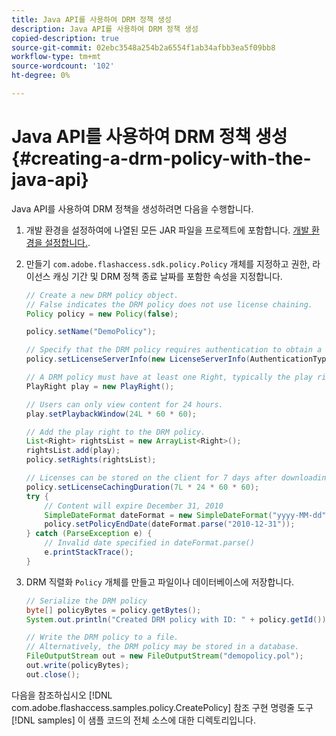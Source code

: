 ```yaml
---
title: Java API를 사용하여 DRM 정책 생성
description: Java API를 사용하여 DRM 정책 생성
copied-description: true
source-git-commit: 02ebc3548a254b2a6554f1ab34afbb3ea5f09bb8
workflow-type: tm+mt
source-wordcount: '102'
ht-degree: 0%

---
```


# Java API를 사용하여 DRM 정책 생성 {#creating-a-drm-policy-with-the-java-api}

Java API를 사용하여 DRM 정책을 생성하려면 다음을 수행합니다.

1. 개발 환경을 설정하여에 나열된 모든 JAR 파일을 프로젝트에 포함합니다. [개발 환경을 설정합니다.](../../protecting-content/setting-up-the-sdk/setup-dev-env.md).
1. 만들기 `com.adobe.flashaccess.sdk.policy.Policy` 개체를 지정하고 권한, 라이선스 캐싱 기간 및 DRM 정책 종료 날짜를 포함한 속성을 지정합니다.

   ```java
   // Create a new DRM policy object.  
   // False indicates the DRM policy does not use license chaining.  
   Policy policy = new Policy(false);  
   
   policy.setName("DemoPolicy");  
   
   // Specify that the DRM policy requires authentication to obtain a license.  
   policy.setLicenseServerInfo(new LicenseServerInfo(AuthenticationType.UsernamePassword));  
   
   // A DRM policy must have at least one Right, typically the play right  
   PlayRight play = new PlayRight();  
   
   // Users can only view content for 24 hours.  
   play.setPlaybackWindow(24L * 60 * 60);  
   
   // Add the play right to the DRM policy.  
   List<Right> rightsList = new ArrayList<Right>();  
   rightsList.add(play);  
   policy.setRights(rightsList);  
   
   // Licenses can be stored on the client for 7 days after downloading  
   policy.setLicenseCachingDuration(7L * 24 * 60 * 60);  
   try {  
       // Content will expire December 31, 2010  
       SimpleDateFormat dateFormat = new SimpleDateFormat("yyyy-MM-dd");  
       policy.setPolicyEndDate(dateFormat.parse("2010-12-31"));  
   } catch (ParseException e) {  
       // Invalid date specified in dateFormat.parse()  
       e.printStackTrace();  
   } 
   ```

1. DRM 직렬화 `Policy` 개체를 만들고 파일이나 데이터베이스에 저장합니다.

   ```java
   // Serialize the DRM policy  
   byte[] policyBytes = policy.getBytes();  
   System.out.println("Created DRM policy with ID: " + policy.getId());  
   
   // Write the DRM policy to a file.   
   // Alternatively, the DRM policy may be stored in a database.  
   FileOutputStream out = new FileOutputStream("demopolicy.pol");  
   out.write(policyBytes);  
   out.close(); 
   ```

다음을 참조하십시오 [!DNL com.adobe.flashaccess.samples.policy.CreatePolicy] 참조 구현 명령줄 도구 [!DNL samples] 이 샘플 코드의 전체 소스에 대한 디렉토리입니다.

